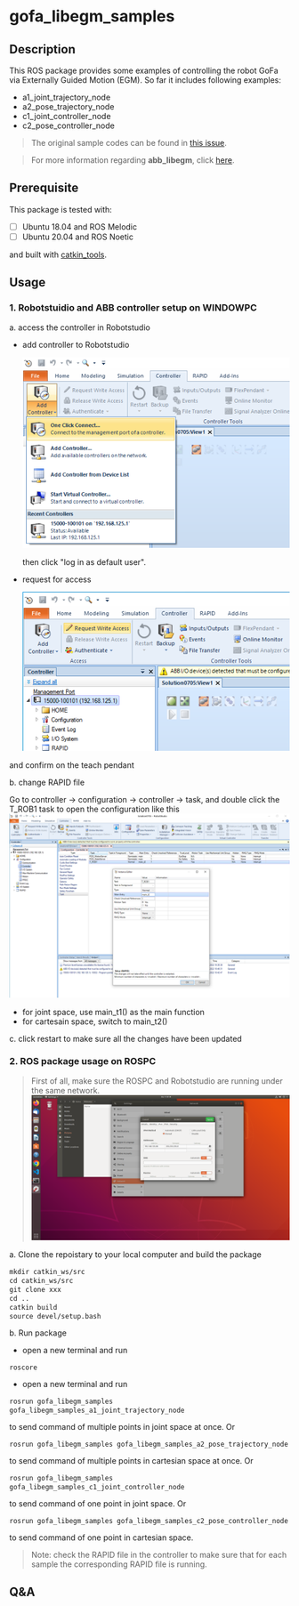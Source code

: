 # gofa_libegm_samples

## Description
This ROS package provides some examples of controlling the robot GoFa via Externally Guided Motion (EGM). So far it includes following examples:
- a1_joint_trajectory_node
- a2_pose_trajectory_node
- c1_joint_controller_node
- c2_pose_controller_node

> The original sample codes can be found in [this issue](https://github.com/ros-industrial/abb_libegm/issues/18). 

> For more information regarding **abb_libegm**, click [here](https://github.com/ros-industrial/abb_libegm).


## Prerequisite
This package is tested with:

- [ ] Ubuntu 18.04 and ROS Melodic
- [ ] Ubuntu 20.04 and ROS Noetic

and built with [catkin_tools](https://catkin-tools.readthedocs.io/en/latest/index.html).


## Usage

### 1. Robotstuidio and ABB controller setup on WINDOWPC
a. access the controller in Robotstudio
- add controller to Robotstudio

    ![Robotstudio1](docs/image/rs_1addcontroller.png)

    then click "log in as default user".
- request for access

    ![Robotstudio2](docs/image/rs_2access.png)
    
and confirm on the teach pendant

b. change RAPID file

Go to controller -> configuration -> controller -> task, and double click the T_ROB1 task to open the configuration like this
    ![main](docs/image/rs_3main.png)
- for joint space, use main_t1() as the main function
- for cartesain space, switch to main_t2()  

c. click restart to make sure all the changes have been updated 

### 2. ROS package usage on ROSPC
> First of all, make sure the ROSPC and Robotstudio are running under the same network.
![ros ip configuratin](docs/image/ros_ipconfig.png)

a. Clone the repoistary to your local computer and build the package
```
mkdir catkin_ws/src
cd catkin_ws/src
git clone xxx
cd ..
catkin build
source devel/setup.bash
```

b. Run package
- open a new terminal and run
``` 
roscore
```
- open a new terminal and run 
```
rosrun gofa_libegm_samples gofa_libegm_samples_a1_joint_trajectory_node 
```
to send command of multiple points in joint space at once.
Or
```
rosrun gofa_libegm_samples gofa_libegm_samples_a2_pose_trajectory_node 
```
to send command of multiple points in cartesian space at once. 
Or
```
rosrun gofa_libegm_samples gofa_libegm_samples_c1_joint_controller_node 
```
to send command of one point in joint space. 
Or
```
rosrun gofa_libegm_samples gofa_libegm_samples_c2_pose_controller_node 
```
to send command of one point in cartesian space. 



> Note: check the RAPID file in the controller to make sure that for each sample the corresponding RAPID file is running.




## Q&A
